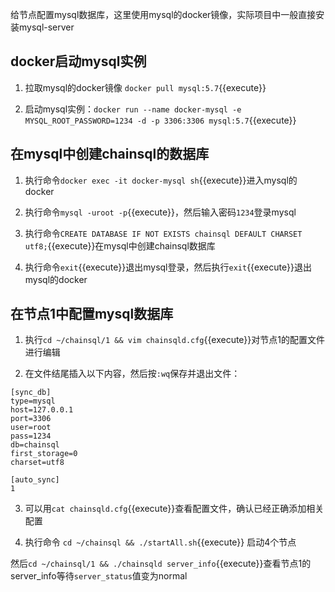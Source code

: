 给节点配置mysql数据库，这里使用mysql的docker镜像，实际项目中一般直接安装mysql-server

## docker启动mysql实例
1. 拉取mysql的docker镜像 `docker pull mysql:5.7`{{execute}}

2. 启动mysql实例：`docker run --name docker-mysql -e MYSQL_ROOT_PASSWORD=1234 -d -p 3306:3306 mysql:5.7`{{execute}}

## 在mysql中创建chainsql的数据库
1. 执行命令`docker exec -it docker-mysql sh`{{execute}}进入mysql的docker

2. 执行命令`mysql -uroot -p`{{execute}}，然后输入密码`1234`登录mysql

3. 执行命令`CREATE DATABASE IF NOT EXISTS chainsql DEFAULT CHARSET utf8;`{{execute}}在mysql中创建chainsql数据库

4. 执行命令`exit`{{execute}}退出mysql登录，然后执行`exit`{{execute}}退出mysql的docker

## 在节点1中配置mysql数据库
1. 执行`cd ~/chainsql/1 && vim chainsqld.cfg`{{execute}}对节点1的配置文件进行编辑

2. 在文件结尾插入以下内容，然后按`:wq`保存并退出文件：

```
[sync_db]
type=mysql
host=127.0.0.1
port=3306
user=root
pass=1234
db=chainsql
first_storage=0
charset=utf8

[auto_sync]
1
```

3. 可以用`cat chainsqld.cfg`{{execute}}查看配置文件，确认已经正确添加相关配置

4. 执行命令 `cd ~/chainsql && ./startAll.sh`{{execute}} 启动4个节点

然后`cd ~/chainsql/1 && ./chainsqld server_info`{{execute}}查看节点1的server_info等待`server_status`值变为normal